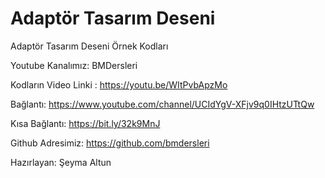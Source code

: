 # Adaptör Tasarım Deseni
Adaptör Tasarım Deseni Örnek Kodları

Youtube Kanalımız: BMDersleri

Kodların Video Linki : https://youtu.be/WItPvbApzMo

Bağlantı: https://www.youtube.com/channel/UCIdYgV-XFjv9q0IHtzUTtQw

Kısa Bağlantı: https://bit.ly/32k9MnJ

Github Adresimiz: https://github.com/bmdersleri

Hazırlayan: Şeyma Altun
